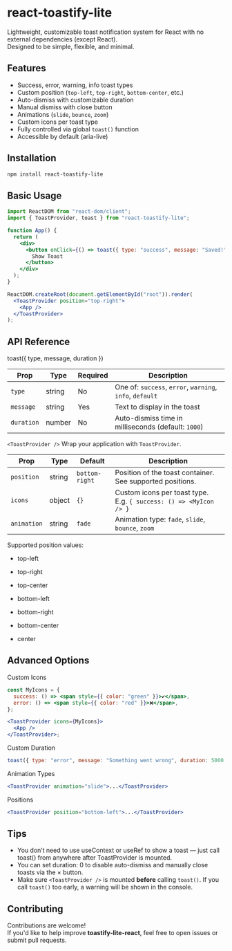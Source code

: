 # react-toastify-lite

Lightweight, customizable toast notification system for React with no external dependencies (except React).  
Designed to be simple, flexible, and minimal.

## Features

- Success, error, warning, info toast types
- Custom position (`top-left`, `top-right`, `bottom-center`, etc.)
- Auto-dismiss with customizable duration
- Manual dismiss with close button
- Animations (`slide`, `bounce`, `zoom`)
- Custom icons per toast type
- Fully controlled via global `toast()` function
- Accessible by default (aria-live)

## Installation

```bash
npm install react-toastify-lite

```

## Basic Usage

```jsx
import ReactDOM from "react-dom/client";
import { ToastProvider, toast } from "react-toastify-lite";

function App() {
  return (
    <div>
      <button onClick={() => toast({ type: "success", message: "Saved!" })}>
        Show Toast
      </button>
    </div>
  );
}

ReactDOM.createRoot(document.getElementById("root")).render(
  <ToastProvider position="top-right">
    <App />
  </ToastProvider>
);
```

## API Reference

toast({ type, message, duration })

| Prop       | Type   | Required | Description                                              |
| ---------- | ------ | -------- | -------------------------------------------------------- |
| `type`     | string | No       | One of: `success`, `error`, `warning`, `info`, `default` |
| `message`  | string | Yes      | Text to display in the toast                             |
| `duration` | number | No       | Auto-dismiss time in milliseconds (default: `1000`)      |

`<ToastProvider />`
Wrap your application with `ToastProvider`.

| Prop        | Type   | Default        | Description                                                       |
| ----------- | ------ | -------------- | ----------------------------------------------------------------- |
| `position`  | string | `bottom-right` | Position of the toast container. See supported positions.         |
| `icons`     | object | `{}`           | Custom icons per toast type. E.g. `{ success: () => <MyIcon /> }` |
| `animation` | string | `fade`         | Animation type: `fade`, `slide`, `bounce`, `zoom`                 |

Supported position values:

- top-left

- top-right

- top-center

- bottom-left

- bottom-right

- bottom-center

- center

## Advanced Options

Custom Icons

```jsx
const MyIcons = {
  success: () => <span style={{ color: "green" }}>✔️</span>,
  error: () => <span style={{ color: "red" }}>❌</span>,
};

<ToastProvider icons={MyIcons}>
  <App />
</ToastProvider>;
```

Custom Duration

```jsx
toast({ type: "error", message: "Something went wrong", duration: 5000 });
```

Animation Types

```jsx
<ToastProvider animation="slide">...</ToastProvider>
```

Positions

```jsx
<ToastProvider position="bottom-left">...</ToastProvider>
```

## Tips

- You don’t need to use useContext or useRef to show a toast — just call toast() from anywhere after ToastProvider is mounted.
- You can set duration: 0 to disable auto-dismiss and manually close toasts via the × button.
- Make sure `<ToastProvider />` is mounted **before** calling `toast()`. If you call `toast()` too early, a warning will be shown in the console.

## Contributing

Contributions are welcome!  
If you'd like to help improve **toastify-lite-react**, feel free to open issues or submit pull requests.
